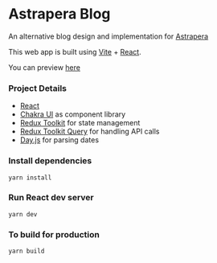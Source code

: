 # Astrapera Blog

An alternative blog design and implementation for [Astrapera](https://astrapera.com/)

This web app is built using [Vite](https://vitejs.dev/) + [React](https://reactjs.org/).

You can preview [here](https://astrapera-frontend.netlify.app/)

### Project Details

- [React](https://reactjs.org/)
- [Chakra UI](https://chakra-ui.com/) as component library
- [Redux Toolkit](https://redux-toolkit.js.org/) for state management
- [Redux Toolkit Query](https://redux-toolkit.js.org/rtk-query/overview) for handling API calls
- [Day.js](https://day.js.org/) for parsing dates

### Install dependencies

```
yarn install
```

### Run React dev server

```
yarn dev
```

### To build for production

```
yarn build
```
